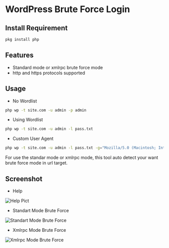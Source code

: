 # WordPress Brute Force Login

Install Requirement
-------------------
``` bash
pkg install php
```

Features
--------
* Standard mode or xmlrpc brute force mode
* http and https protocols supported

Usage
-----
* No Wordlist
``` bash
php wp -t site.com -u admin -p admin
```
* Using Wordlist
``` bash
php wp -t site.com -u admin -l pass.txt
```
* Custom User Agent
``` bash
php wp -t site.com -u admin -l pass.txt -g="Mozilla/5.0 (Macintosh; Intel Mac OS X 10_15_3) AppleWebKit/605.1.15 (KHTML, like Gecko) Version/13.0.5 Safari/605.1.15"
```
For use the standar mode or xmlrpc mode, this tool auto detect your want brute force mode in url target.

Screenshot
----------
* Help

![Help Pict](https://images2.imgbox.com/fa/71/vs1tiOtZ_o.png)

* Standart Mode Brute Force

![Standart Mode Brute Force](https://images2.imgbox.com/cd/65/1FDcQayq_o.png)

* Xmlrpc Mode Brute Force

![Xmlrpc Mode Brute Force](https://images2.imgbox.com/84/99/VrmsmUXT_o.png)